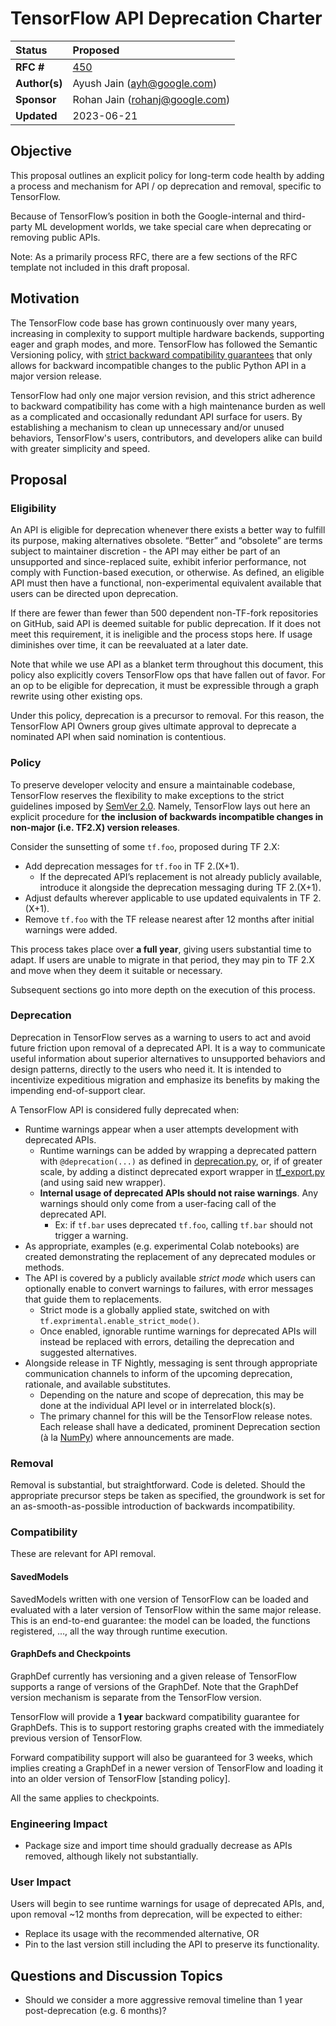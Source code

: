 # TensorFlow API Deprecation Charter

| Status        | Proposed       |
:-------------- |:---------------------------------------------------- |
| **RFC #**     | [450](https://github.com/tensorflow/community/pull/450) |
| **Author(s)** | Ayush Jain (ayh@google.com)                          |
| **Sponsor**   | Rohan Jain (rohanj@google.com)                       |
| **Updated**   | 2023-06-21                                           |

## Objective

This proposal outlines an explicit policy for long-term code health by adding a process and mechanism for API / op deprecation and removal, specific to TensorFlow.

Because of TensorFlow’s position in both the Google-internal and third-party ML development worlds, we take special care when deprecating or removing public APIs. 

Note: As a primarily process RFC, there are a few sections of the RFC template not included in this draft proposal.

## Motivation

The TensorFlow code base has grown continuously over many years, increasing in complexity to support multiple hardware backends, supporting eager and graph modes, and more. TensorFlow has followed the Semantic Versioning policy, with [strict backward compatibility guarantees](https://www.tensorflow.org/guide/versions) that only allows for backward incompatible changes to the public Python API in a major version release. 

TensorFlow had only one major version revision, and this strict adherence to backward compatibility has come with a high maintenance burden as well as a complicated and occasionally redundant API surface for users. By establishing a mechanism to clean up unnecessary and/or unused behaviors, TensorFlow's users, contributors, and developers alike can build with greater simplicity and speed.

## Proposal

### Eligibility

An API is eligible for deprecation whenever there exists a better way to fulfill its purpose, making alternatives obsolete. “Better” and “obsolete” are terms subject to maintainer discretion - the API may either be part of an unsupported and since-replaced suite, exhibit inferior performance, not comply with Function-based execution, or otherwise. As defined, an eligible API must then have a functional, non-experimental equivalent available that users can be directed upon deprecation. 

If there are fewer than fewer than 500 dependent non-TF-fork repositories on GitHub, said API is deemed suitable for public deprecation. If it does not meet this requirement, it is ineligible and the process stops here. If usage diminishes over time, it can be reevaluated at a later date.

Note that while we use API as a blanket term throughout this document, this policy also explicitly covers TensorFlow ops that have fallen out of favor. For an op to be eligible for deprecation, it must be expressible through a graph rewrite using other existing ops.

Under this policy, deprecation is a precursor to removal. For this reason, the TensorFlow API Owners group gives ultimate approval to deprecate a nominated API when said nomination is contentious.

### Policy

To preserve developer velocity and ensure a maintainable codebase, TensorFlow reserves the flexibility to make exceptions to the strict guidelines imposed by [SemVer 2.0](https://semver.org/#spec-item-8). Namely, TensorFlow lays out here an explicit procedure for **the** **inclusion of backwards incompatible changes in non-major (i.e. TF2.X) version releases**.

Consider the sunsetting of some `tf.foo`, proposed during TF 2.X:

* Add deprecation messages for `tf.foo` in TF 2.(X+1). 
    * If the deprecated API’s replacement is not already publicly available, introduce it alongside the deprecation messaging during TF 2.(X+1).
* Adjust defaults wherever applicable to use updated equivalents in TF 2.(X+1).
* Remove `tf.foo` with the TF release nearest after 12 months after initial warnings were added.

This process takes place over **a full year**, giving users substantial time to adapt. If users are unable to migrate in that period, they may pin to TF 2.X and move when they deem it suitable or necessary.

Subsequent sections go into more depth on the execution of this process.

### Deprecation

Deprecation in TensorFlow serves as a warning to users to act and avoid future friction upon removal of a deprecated API. It is a way to communicate useful information about superior alternatives to unsupported behaviors and design patterns, directly to the users who need it. It is intended to incentivize expeditious migration and emphasize its benefits by making the impending end-of-support clear. 

A TensorFlow API is considered fully deprecated when:

* Runtime warnings appear when a user attempts development with deprecated APIs.
    * Runtime warnings can be added by wrapping a deprecated pattern with `@deprecation(...)` as defined in [deprecation.py](https://github.com/tensorflow/tensorflow/blob/master/tensorflow/python/util/deprecation.py), or, if of greater scale, by adding a distinct deprecated export wrapper in [tf_export.py](https://github.com/tensorflow/tensorflow/blob/master/tensorflow/python/util/tf_export.py) (and using said new wrapper).
    * **Internal usage of deprecated APIs should not raise warnings**. Any warnings should only come from a user-facing call of the deprecated API. 
        * Ex: if `tf.bar` uses deprecated `tf.foo`, calling `tf.bar` should not trigger a warning.
* As appropriate, examples (e.g. experimental Colab notebooks) are created demonstrating the replacement of any deprecated modules or methods.
* The API is covered by a publicly available _strict mode_ which users can optionally enable to convert warnings to failures, with error messages that guide them to replacements.
    * Strict mode is a globally applied state, switched on with `tf.exprimental.enable_strict_mode()`. 
    * Once enabled, ignorable runtime warnings for deprecated APIs will instead be replaced with errors, detailing the deprecation and suggested alternatives.
* Alongside release in TF Nightly, messaging is sent through appropriate communication channels to inform of the upcoming deprecation, rationale, and available substitutes.
    * Depending on the nature and scope of deprecation, this may be done at the individual API level or in interrelated block(s).
    * The primary channel for this will be the TensorFlow release notes. Each release shall have a dedicated, prominent Deprecation section (à la [NumPy](https://numpy.org/doc/stable/release/1.24.0-notes.html#deprecations)) where announcements are made.

### Removal

Removal is substantial, but straightforward. Code is deleted. Should the appropriate precursor steps be taken as specified, the groundwork is set for an as-smooth-as-possible introduction of backwards incompatibility.

### Compatibility

These are relevant for API removal.

#### SavedModels

SavedModels written with one version of TensorFlow can be loaded and evaluated with a later version of TensorFlow within the same major release. This is an end-to-end guarantee: the model can be loaded, the functions registered, …, all the way through runtime execution.

#### GraphDefs and Checkpoints

GraphDef currently has versioning and a given release of TensorFlow supports a range of versions of the GraphDef.  Note that the GraphDef version mechanism is separate from the TensorFlow version. 

TensorFlow will provide a **1 year** backward compatibility guarantee for GraphDefs. This is to support restoring graphs created with the immediately previous version of TensorFlow. 

Forward compatibility support will also be guaranteed for 3 weeks, which implies creating a GraphDef in a newer version of TensorFlow and loading it into an older version of TensorFlow [standing policy].

All the same applies to checkpoints. 

### Engineering Impact
* Package size and import time should gradually decrease as APIs removed, although likely not substantially.

### User Impact
Users will begin to see runtime warnings for usage of deprecated APIs, and, upon removal ~12 months from deprecation, will be expected to either:
* Replace its usage with the recommended alternative, OR 
* Pin to the last version still including the API to preserve its functionality.

## Questions and Discussion Topics

* Should we consider a more aggressive removal timeline than 1 year post-deprecation (e.g. 6 months)?
